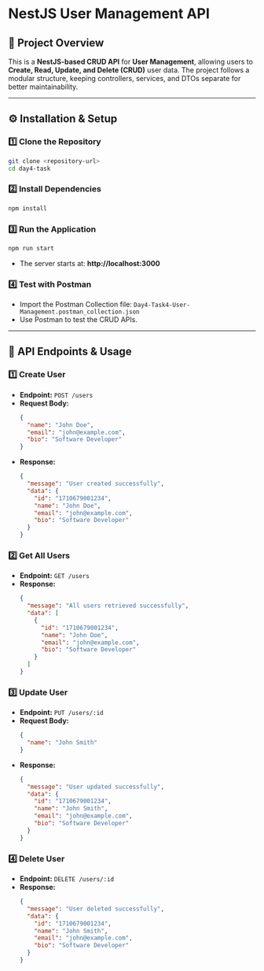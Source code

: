 # **NestJS User Management API**

## **📌 Project Overview**
This is a **NestJS-based CRUD API** for **User Management**, allowing users to **Create, Read, Update, and Delete (CRUD)** user data. The project follows a modular structure, keeping controllers, services, and DTOs separate for better maintainability.

---

## **⚙️ Installation & Setup**

### **1️⃣ Clone the Repository**
```sh
git clone <repository-url>
cd day4-task
```

### **2️⃣ Install Dependencies**
```sh
npm install
```

### **3️⃣ Run the Application**
```sh
npm run start
```
- The server starts at: **http://localhost:3000**

### **4️⃣ Test with Postman**
- Import the Postman Collection file: `Day4-Task4-User-Management.postman_collection.json`
- Use Postman to test the CRUD APIs.

---

## **🚀 API Endpoints & Usage**

### **1️⃣ Create User**
- **Endpoint:** `POST /users`
- **Request Body:**
  ```json
  {
    "name": "John Doe",
    "email": "john@example.com",
    "bio": "Software Developer"
  }
  ```
- **Response:**
  ```json
  {
    "message": "User created successfully",
    "data": {
      "id": "1710679001234",
      "name": "John Doe",
      "email": "john@example.com",
      "bio": "Software Developer"
    }
  }
  ```

### **2️⃣ Get All Users**
- **Endpoint:** `GET /users`
- **Response:**
  ```json
  {
    "message": "All users retrieved successfully",
    "data": [
      {
        "id": "1710679001234",
        "name": "John Doe",
        "email": "john@example.com",
        "bio": "Software Developer"
      }
    ]
  }
  ```

### **3️⃣ Update User**
- **Endpoint:** `PUT /users/:id`
- **Request Body:**
  ```json
  {
    "name": "John Smith"
  }
  ```
- **Response:**
  ```json
  {
    "message": "User updated successfully",
    "data": {
      "id": "1710679001234",
      "name": "John Smith",
      "email": "john@example.com",
      "bio": "Software Developer"
    }
  }
  ```

### **4️⃣ Delete User**
- **Endpoint:** `DELETE /users/:id`
- **Response:**
  ```json
  {
    "message": "User deleted successfully",
    "data": {
      "id": "1710679001234",
      "name": "John Smith",
      "email": "john@example.com",
      "bio": "Software Developer"
    }
  }
  ```
